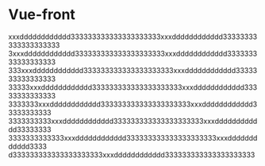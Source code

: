# Vue-front
xxxdddddddddddd333333333333333333333xxxdddddddddddd33333333333333333333
3xxxdddddddddddd333333333333333333333xxxdddddddddddd333333333333333333
333xxxdddddddddddd333333333333333333333xxxdddddddddddd3333333333333333
33333xxxdddddddddddd333333333333333333333xxxdddddddddddd33333333333333
3333333xxxdddddddddddd333333333333333333333xxxdddddddddddd33333333333
3333333333xxxdddddddddddd333333333333333333333xxxdddddddddddd33333333
3333333333333xxxdddddddddddd333333333333333333333xxxdddddddddddd3333
d333333333333333333333xxxdddddddddddd333333333333333333333